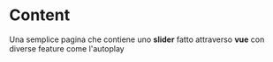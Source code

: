 # Content
Una semplice pagina che contiene uno **slider** fatto attraverso **vue** con diverse feature come l'autoplay
